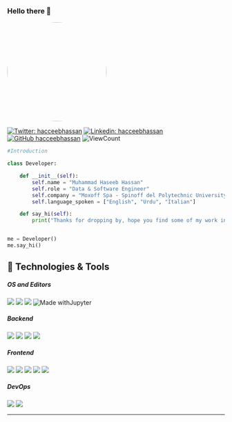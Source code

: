 ### Hello there 👋

<img
  style="border-radius: 50%"
  align="center"
  src="https://media.giphy.com/media/qgQUggAC3Pfv687qPC/giphy.gif"
  width="230"
/>


[![Twitter: hacceebhassan](https://img.shields.io/twitter/follow/hacceebhassan?style=social)](https://twitter.com/hacceebhassan)
[![Linkedin: hacceebhassan](https://img.shields.io/badge/-hacceebhassan-blue?style=flat-square&logo=Linkedin&logoColor=white&link=https://www.linkedin.com/in/thaianebraga/)](https://www.linkedin.com/in/hacceebhassan/)
[![GitHub hacceebhassan](https://img.shields.io/github/followers/hacceebhassan?label=follow&style=social)](https://github.com/hacceebhassan)
![ViewCount](<https://views.whatilearened.today/views/github/hacceebhassan.svg?cache=remove>)


```python
#Introduction

class Developer:

    def __init__(self):
        self.name = "Muhammad Haseeb Hassan"
        self.role = "Data & Software Engineer"
        self.company = "Moxoff Spa - Spinoff del Polytechnic University of Milan"
        self.language_spoken = ["English", "Urdu", "Italian"]

    def say_hi(self):
        print("Thanks for dropping by, hope you find some of my work interesting.")


me = Developer()
me.say_hi()
```

## 🔧 Technologies & Tools

##### OS and Editors

![](https://img.shields.io/badge/OS-Linux-informational?style=for-the-badge&logo=linux&logoColor=white&color=)
![](https://img.shields.io/badge/OS-Ubuntu-E95420?style=for-the-badge&logo=ubuntu&logoColor=white)
![](https://img.shields.io/badge/Editor-VS_Code-informational?style=for-the-badge&logo=visual-studio-code&logoColor=white&color=0078d7)
![Made withJupyter](https://img.shields.io/badge/Notebook-Jupyter-orange?style=for-the-badge&logo=Jupyter)

##### Backend

![](https://img.shields.io/badge/Python-3776AB?style=for-the-badge&logo=python&logoColor=blue&color=FFD43B)
![](https://img.shields.io/badge/C/C%2B%2B-00599C?style=for-the-badge&logo=c%2B%2B&logoColor=white)
![](https://img.shields.io/badge/R-276DC3?style=for-the-badge&logo=r&logoColor=white&color=blue)
![](https://img.shields.io/badge/Shell_Script-121011?style=for-the-badge&logo=gnu-bash&logoColor=white&color=orange)

##### Frontend

![](https://img.shields.io/badge/Django-092E20?style=for-the-badge&logo=django&logoColor=white&color=092E20)
![](https://img.shields.io/badge/Flask-000000?style=for-the-badge&logo=flask&logoColor=black&color=FFE873)
![](https://img.shields.io/badge/HTML5-E34F26?style=for-the-badge&logo=html5&logoColor=white)
![](https://img.shields.io/badge/CSS3-1572B6?style=for-the-badge&logo=css3&logoColor=white)
![](https://img.shields.io/badge/JavaScript-F7DF1E?style=for-the-badge&logo=javascript&logoColor=black)

##### DevOps

![](https://img.shields.io/badge/Docker-informational?style=for-the-badge&logo=docker&logoColor=white&color=0db7ed)
![](https://img.shields.io/badge/Kubernetes-informational?style=for-the-badge&logo=kubernetes&logoColor=white&color=0f3074)

---
